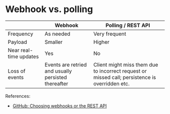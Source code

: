 # Webhook vs. polling

|                        | Webhook         | Polling / REST API |
|------------------------|-----------------|--------------------|
| Frequency              | As needed       | Very frequent      |
| Payload                | Smaller         | Higher             |
| Near real-time updates | Yes             | No                 |
| Loss of events         | Events are retried and usually persisted thereafter | Client might miss them due to incorrect request or missed call; persistence is overridden etc. |

References:
* [GitHub: Choosing webhooks or the REST API](https://docs.github.com/en/webhooks/about-webhooks#choosing-webhooks-or-the-rest-api)

